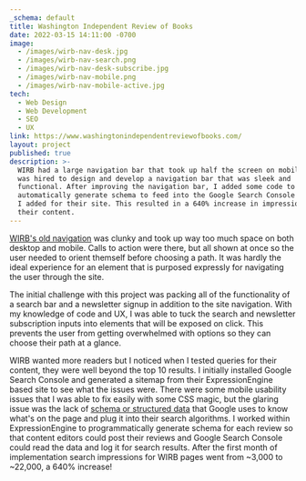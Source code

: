 ```yaml
---
_schema: default
title: Washington Independent Review of Books
date: 2022-03-15 14:11:00 -0700
image:
  - /images/wirb-nav-desk.jpg
  - /images/wirb-nav-search.png
  - /images/wirb-nav-desk-subscribe.jpg
  - /images/wirb-nav-mobile.png
  - /images/wirb-nav-mobile-active.jpg
tech:
  - Web Design
  - Web Development
  - SEO
  - UX
link: https://www.washingtonindependentreviewofbooks.com/
layout: project
published: true
description: >-
  WIRB had a large navigation bar that took up half the screen on mobile so I
  was hired to design and develop a navigation bar that was sleek and
  functional. After improving the navigation bar, I added some code to
  automatically generate schema to feed into the Google Search Console instance
  I added for their site. This resulted in a 640% increase in impressions for
  their content. 
---
```

[WIRB's old navigation](https://web.archive.org/web/20220201115659/https://www.washingtonindependentreviewofbooks.com/) was clunky and took up way too much space on both desktop and mobile. Calls to action were there, but all shown at once so the user needed to orient themself before choosing a path. It was hardly the ideal experience for an element that is purposed expressly for navigating the user through the site.&nbsp;

The initial challenge with this project was packing all of the functionality of a search bar and a newsletter signup in addition to the site navigation. With my knowledge of code and UX, I was able to tuck the search and newsletter subscription inputs into elements that will be exposed on click. This prevents the user from getting overwhelmed with options so they can choose their path at a glance.&nbsp;

WIRB wanted more readers but I noticed when I tested queries for their content, they were well beyond the top 10 results. I initially installed Google Search Console and generated a sitemap from their ExpressionEngine based site to see what the issues were. There were some mobile usability issues that I was able to fix easily with some CSS magic, but the glaring issue was the lack of [schema or structured data](https://developers.google.com/search/docs/appearance/structured-data/intro-structured-data)&nbsp;that Google uses to know what's on the page and plug it into their search algorithms. I worked within ExpressionEngine to programmatically generate schema for each review so that content editors could post their reviews and Google Search Console could read the data and log it for search results. After the first month of implementation search impressions for WIRB pages went from ~3,000 to ~22,000, a 640% increase!&nbsp;